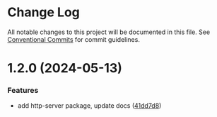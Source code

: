 # Change Log

All notable changes to this project will be documented in this file.
See [Conventional Commits](https://conventionalcommits.org) for commit guidelines.

# 1.2.0 (2024-05-13)

### Features

- add http-server package, update docs ([41dd7d8](https://github.com/RazumRu/nodejs-universal-boilerplate-libs/commit/41dd7d859a342c0305b1fe65237ae51ffdea2c91))
